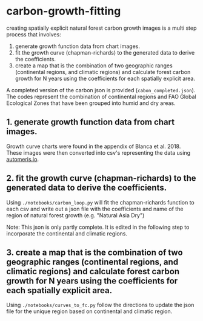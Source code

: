 # carbon-growth-fitting

creating spatially explicit natural forest carbon growth images is a multi step process that involves:
 
1. generate growth function data from chart images.
2. fit the growth curve (chapman-richards) to the generated data to derive the coefficients.
3. create a map that is the combination of two geographic ranges (continental regions, and climatic regions) and calculate forest carbon growth for N years using the coefficients for each spatially explicit area.

A completed version of the carbon json is provided (`cabon_completed.json`). The codes represent the combination of continental  regions and FAO Global Ecological Zones that have been grouped into humid and dry areas.

## 1. generate growth function data from chart images.

Growth curve charts were found in the appendix of Blanca et al. 2018. These images were then converted into csv's representing the data using [automeris.io](https://apps.automeris.io/wpd/).

## 2. fit the growth curve (chapman-richards) to the generated data to derive the coefficients.

Using `./notebooks/carbon_loop.py` will fit the chapman-richards function to each csv and write out a json file with the coefficients and name of the region of natural forest growth (e.g. "Natural Asia Dry")

Note: This json is only partly complete. It is edited in the following step to incorporate the continental and climatic regions.

## 3. create a map that is the combination of two geographic ranges (continental regions, and climatic regions) and calculate forest carbon growth for N years using the coefficients for each spatially explicit area.

Using `./notebooks/curves_to_fc.py` follow the directions to update the json file for the unique region based on continental and climatic region. 

